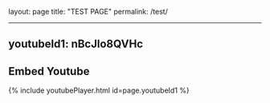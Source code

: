 layout: page
title: "TEST PAGE"
permalink: /test/

---
youtubeId1: nBcJlo8QVHc
---

## Embed Youtube

{% include youtubePlayer.html id=page.youtubeId1 %}
